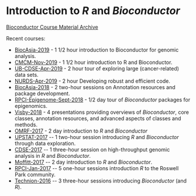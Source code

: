 # Introduction to _R_ and _Bioconductor_

[Bioconductor Course Material Archive][Bioc-archive]

Recent courses:

- [BiocAsia-2019][] - 1 1/2 hour introduction to Bioconductor for genomic analysis.
- [CMCM-Nov-2019][] - 1 1/2 hour introduction to R and Bioconductor.
- [UB-CDSE-Apr-2019][] - 2 hour tour of exploring large (cancer-related) data sets.
- [NURDS-Apr-2019][] - 2 hour Developing robust and efficient code.
- [BiocAsia-2018][] - 2 two-hour sessions on Annotation resources and package development.
- [RPCI-Epigenome-Sept-2018][] - 1/2 day tour of _Bioconductor_ packages for epigenomics.
- [Visby-2018][] - 4 presentations providing overviews of _Bioconductor_, core classes, annotation resources, and advanced aspects of classes and methods.
- [OMRF-2017][] - 2 day introduction to _R_ and _Bioconductor_
- [UPSTAT-2017][] -- 1 two-hour session introducing _R_ and
  _Bioconductor_ through data exploration.
- [CDSE-2017][] -- 1 three-hour session on high-throughput genomic analysis in
  _R_ and _Bioconductor_.
- [Moffitt-2017][] -- 2 day introduction to _R_ and _Bioconductor_.
- [RPCI-Jan-2017][] -- 5 one-hour sessions introduction _R_ to the
  Roswell Park community.
- [Technion-2016][] -- 3 three-hour sessions introducing
  _Bioconductor_ (and _R_).

[BiocAsia-2019]: https://github.com/Bioconductor/BiocIntro/blob/BiocAsia-2019/README.md
[CMCM-Nov-2019]: https://github.com/Bioconductor/BiocIntro/blob/CMCM-2019/README.md
[UB-CDSE-Apr-2019]: https://github.com/Bioconductor/BiocIntro/blob/UB-CDSE-Apr-2019/README.md
[NURDS-Apr-2019]: https://github.com/Bioconductor/BiocIntro/blob/NURDS-Apr-2019/README.md
[BiocAsia-2018]: https://github.com/Bioconductor/BiocIntro/blob/BiocAsia-2017/README.md
[RPCI-Epigenome-Sept-2018]: https://github.com/Bioconductor/BiocIntro/blob/RPCI-Epigenome-Sept-2018/README.md
[Visby-2018]: https://github.com/Bioconductor/BiocIntro/blob/visby-2018/README.md
[OMRF-2017]: https://github.com/Bioconductor/BiocIntro/blob/OMRF-2017/README.md
[UPSTAT-2017]: https://github.com/Bioconductor/BiocIntro/blob/UP-STAT-2017/vignettes/UPSTAT.Rmd
[CDSE-2017]: https://github.com/Bioconductor/BiocIntro/blob/R-HTG-CDSE-Apr-2017/vignettes/R_HTS.Rmd
[Moffitt-2017]: https://github.com/Bioconductor/BiocIntro/blob/Moffitt-2017/README.md
[RPCI-Jan-2017]: https://github.com/Bioconductor/BiocIntro/blob/R-Intro-RPCI-Jan-2017/README.md
[Technion-2016]: https://github.com/Bioconductor/BiocIntro/blob/Technion-2016/README.md
[Bioc-archive]: https://bioconductor.org/help/course-materials
